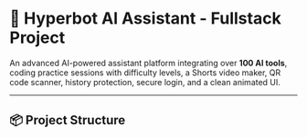 # 🚀 Hyperbot AI Assistant - Fullstack Project

An advanced AI-powered assistant platform integrating over **100 AI tools**, coding practice sessions with difficulty levels, a Shorts video maker, QR code scanner, history protection, secure login, and a clean animated UI.

---

## 📦 Project Structure

